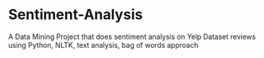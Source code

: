 # Sentiment-Analysis
A Data Mining Project that does sentiment analysis on Yelp Dataset reviews using Python, NLTK, text analysis, bag of words approach
